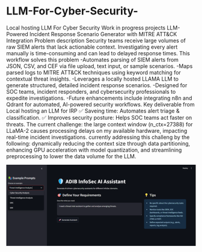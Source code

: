 # LLM-For-Cyber-Security-
Local hosting LLM For Cyber Security Work in progress projects
LLM-Powered Incident Response Scenario Generator with MITRE ATT&CK Integration
Problem description
Security teams receive large volumes of raw SIEM alerts that lack actionable context. Investigating every alert manually is time-consuming and can lead to delayed response times. This workflow solves this problem
-Automates parsing of SIEM alerts from JSON, CSV, and CEF via file upload, text input, or sample scenarios.
-Maps parsed logs to MITRE ATT&CK techniques using keyword matching for contextual threat insights.
-Leverages a locally hosted LLAMA LLM to generate structured, detailed incident response scenarios.
-Designed for SOC teams, incident responders, and cybersecurity professionals to expedite investigations.
-Future enhancements include integrating n8n and Qdrant for automated, AI-powered security workflows.
Key deliverable from Local hosting an LLM for IRP
✅ Saveing time: Automates alert triage & classification.
✅ Improves security posture: Helps SOC teams act faster on threats.
The current challenge:
the large context window (n_ctx=27388) for LLaMA-2 causes processing delays on my available hardware, impacting real-time incident investigations. currently addressing this challeng by the following: dynamically reducing the context size through data partitioning, enhancing GPU acceleration with model quantization, and streamlining preprocessing to lower the data volume for the LLM.

![Alt Text](https://raw.githubusercontent.com/YOussef-Hany-Mohamed/LLM-For-Cyber-Security-/main/ADIB.png)

